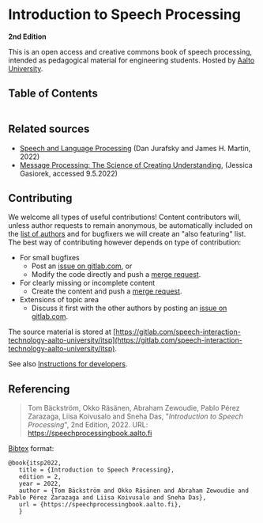 # Introduction to Speech Processing
**2nd Edition**


This is an open access and creative commons book of speech processing, intended as pedagogical material for engineering students. Hosted by [Aalto University](https://aalto.fi).

## Table of Contents

```{tableofcontents}
```

## Related sources
- [Speech and Language Processing](https://web.stanford.edu/~jurafsky/slp3/) (Dan Jurafsky and James H. Martin, 2022)
- [Message Processing: The Science of Creating Understanding](http://pressbooks-dev.oer.hawaii.edu/messageprocessing/), (Jessica Gasiorek, accessed 9.5.2022)


## Contributing

We welcome all types of useful contributions! Content contributors will, unless author requests to remain anonymous, be automatically included on the [list of authors](authors.md) and for bugfixers we will create an "also featuring" list. 
The best way of contributing however depends on type of contribution:

- For small bugfixes
   - Post an [issue on gitlab.com](https://gitlab.com/speech-interaction-technology-aalto-university/itsp/-/issues), or    
   - Modify the code directly and push a [merge request](https://gitlab.com/speech-interaction-technology-aalto-university/itsp/-/merge_requests).
- For clearly missing or incomplete content
   - Create the content and push a [merge request](https://gitlab.com/speech-interaction-technology-aalto-university/itsp/-/merge_requests). 
- Extensions of topic area
   - Discuss it first with the other authors by posting an [issue on gitlab.com](https://gitlab.com/speech-interaction-technology-aalto-university/itsp/-/issues).

The source material is stored at [https://gitlab.com/speech-interaction-technology-aalto-university/itsp](https://gitlab.com/speech-interaction-technology-aalto-university/itsp). 

See also [Instructions for developers](developers.md).



## Referencing

> Tom Bäckström, Okko Räsänen, Abraham Zewoudie, Pablo Pérez Zarazaga, Liisa Koivusalo and Sneha Das, "*Introduction to Speech Processing*", 2nd Edition, 2022. URL: https://speechprocessingbook.aalto.fi

[Bibtex](http://www.bibtex.org/) format:

    @book{itsp2022,
       title = {Introduction to Speech Processing},
       edition = 2,
       year = 2022,
       author = {Tom Bäckström and Okko Räsänen and Abraham Zewoudie and Pablo Pérez Zarazaga and Liisa Koivusalo and Sneha Das},
       url = {https://speechprocessingbook.aalto.fi},
       }
